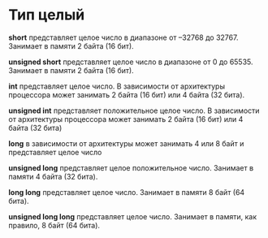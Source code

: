 # Тип целый

**short** представляет целое число в диапазоне от –32768 до 32767. Занимает в памяти 2 байта (16 бит).

**unsigned short** представляет целое число в диапазоне от 0 до 65535. Занимает в памяти 2 байта (16 бит).

**int** представляет целое число. В зависимости от архитектуры процессора может занимать 2 байта (16 бит) или 4 байта (32 бита).

**unsigned int** представляет положительное целое число. В зависимости от архитектуры процессора может занимать 2 байта (16 бит) или 4 байта (32 бита)

**long** в зависимости от архитектуры может занимать 4 или 8 байт и представляет целое число

**unsigned long** представляет целое положительное число. Занимает в памяти 4 байта (32 бита).

**long long** представляет целое число. Занимает в памяти 8 байт (64 бита).

**unsigned long long** представляет целое число. Занимает в памяти, как правило, 8 байт (64 бита).

